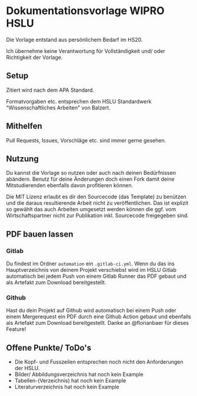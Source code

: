 # Dokumentationsvorlage WIPRO HSLU

Die Vorlage entstand aus persönlichem Bedarf im HS20.

Ich übernehme keine Verantwortung für Vollständigkeit und/ oder Richtigkeit der Vorlage.

## Setup

Zitiert wird nach dem APA Standard.

Formatvorgaben etc. entsprechen dem HSLU Standardwerk "Wissenschaftliches Arbeiten" von Balzert.

## Mithelfen

Pull Requests, Issues, Vorschläge etc. sind immer gerne gesehen.

## Nutzung

Du kannst die Vorlage so nutzen oder auch nach deinen Bedürfnissen abändern.
Benutz für deine Änderungen doch einen Fork damit deine Mitstudierenden ebenfalls davon profitieren können.

Die MIT Lizenz erlaubt es dir den Sourcecode (das Template) zu benützen und die daraus resultierende Arbeit nicht zu veröffentlichen. Das ist explizit so gewählt das auch Arbeiten umgesetzt werden können die ggf. vom Wirtschaftspartner nicht zur Publikation inkl. Sourcecode freigegeben sind.

## PDF bauen lassen

### Gitlab
Du findest im Ordner `automation` ein `.gitlab-ci.yml`. Wenn du das ins Hauptverzeichnis von deinem Projekt verschiebst wird im HSLU Gitlab automatisch bei jedem Push von einem Gitlab Runner das PDF gebaut und als Artefakt zum Download bereitgestellt.

### Github
Hast du dein Projekt auf Github wird automatisch bei einem Push oder einem Mergerequest ein PDF durch eine Github Action gebaut und ebenfalls als Artefakt zum Download bereitgestellt.
Danke an @florianbaer für dieses Feature!

## Offene Punkte/ ToDo's

- Die Kopf- und Fusszeilen entsprechen noch nicht den Anforderungen der HSLU.
- Bilder/ Abbildungsverzeichnis hat noch kein Example
- Tabellen-(Verzeichnis) hat noch kein Example
- Literaturverzeichnis hat noch kein Example
